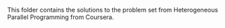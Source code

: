 This folder contains the solutions to the problem set from Heterogeneous Parallel Programming from Coursera.
